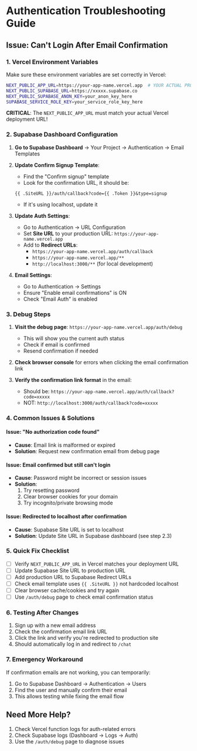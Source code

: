 # Authentication Troubleshooting Guide

## Issue: Can't Login After Email Confirmation

### 1. **Vercel Environment Variables**

Make sure these environment variables are set correctly in Vercel:

```bash
NEXT_PUBLIC_APP_URL=https://your-app-name.vercel.app  # YOUR ACTUAL PRODUCTION URL
NEXT_PUBLIC_SUPABASE_URL=https://xxxxx.supabase.co
NEXT_PUBLIC_SUPABASE_ANON_KEY=your_anon_key_here
SUPABASE_SERVICE_ROLE_KEY=your_service_role_key_here
```

**CRITICAL**: The `NEXT_PUBLIC_APP_URL` must match your actual Vercel deployment URL!

### 2. **Supabase Dashboard Configuration**

1. **Go to Supabase Dashboard** → Your Project → Authentication → Email Templates

2. **Update Confirm Signup Template**:
   - Find the "Confirm signup" template
   - Look for the confirmation URL, it should be:
   ```
   {{ .SiteURL }}/auth/callback?code={{ .Token }}&type=signup
   ```
   - If it's using localhost, update it

3. **Update Auth Settings**:
   - Go to Authentication → URL Configuration
   - Set **Site URL** to your production URL: `https://your-app-name.vercel.app`
   - Add to **Redirect URLs**:
     - `https://your-app-name.vercel.app/auth/callback`
     - `https://your-app-name.vercel.app/**`
     - `http://localhost:3000/**` (for local development)

4. **Email Settings**:
   - Go to Authentication → Settings
   - Ensure "Enable email confirmations" is ON
   - Check "Email Auth" is enabled

### 3. **Debug Steps**

1. **Visit the debug page**: `https://your-app-name.vercel.app/auth/debug`
   - This will show you the current auth status
   - Check if email is confirmed
   - Resend confirmation if needed

2. **Check browser console** for errors when clicking the email confirmation link

3. **Verify the confirmation link format** in the email:
   - Should be: `https://your-app-name.vercel.app/auth/callback?code=xxxxx`
   - NOT: `http://localhost:3000/auth/callback?code=xxxxx`

### 4. **Common Issues & Solutions**

#### Issue: "No authorization code found"
- **Cause**: Email link is malformed or expired
- **Solution**: Request new confirmation email from debug page

#### Issue: Email confirmed but still can't login
- **Cause**: Password might be incorrect or session issues
- **Solution**: 
  1. Try resetting password
  2. Clear browser cookies for your domain
  3. Try incognito/private browsing mode

#### Issue: Redirected to localhost after confirmation
- **Cause**: Supabase Site URL is set to localhost
- **Solution**: Update Site URL in Supabase dashboard (see step 2.3)

### 5. **Quick Fix Checklist**

- [ ] Verify `NEXT_PUBLIC_APP_URL` in Vercel matches your deployment URL
- [ ] Update Supabase Site URL to production URL
- [ ] Add production URL to Supabase Redirect URLs
- [ ] Check email template uses `{{ .SiteURL }}` not hardcoded localhost
- [ ] Clear browser cache/cookies and try again
- [ ] Use `/auth/debug` page to check email confirmation status

### 6. **Testing After Changes**

1. Sign up with a new email address
2. Check the confirmation email link URL
3. Click the link and verify you're redirected to production site
4. Should automatically log in and redirect to `/chat`

### 7. **Emergency Workaround**

If confirmation emails are not working, you can temporarily:
1. Go to Supabase Dashboard → Authentication → Users
2. Find the user and manually confirm their email
3. This allows testing while fixing the email flow

## Need More Help?

1. Check Vercel function logs for auth-related errors
2. Check Supabase logs (Dashboard → Logs → Auth)
3. Use the `/auth/debug` page to diagnose issues